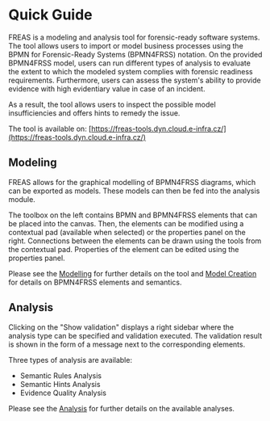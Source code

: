 # Quick Guide

FREAS is a modeling and analysis tool for forensic-ready software systems. The tool allows users to import or model business processes using the BPMN for Forensic-Ready Systems (BPMN4FRSS) notation. On the provided BPMN4FRSS model, users can run different types of analysis to evaluate the extent to which the modeled system complies with forensic readiness requirements. Furthermore, users can assess the system's ability to provide evidence with high evidentiary value in case of an incident. 

As a result, the tool allows users to inspect the possible model insufficiencies and offers hints to remedy the issue.

The tool is available on: [https://freas-tools.dyn.cloud.e-infra.cz/](https://freas-tools.dyn.cloud.e-infra.cz/)

## Modeling

FREAS allows for the graphical modelling of BPMN4FRSS diagrams, which can be exported as models. These models can then be fed into the analysis module.

The toolbox on the left contains BPMN and BPMN4FRSS elements that can be placed into the canvas. Then, the elements can be modified using a contextual pad (available when selected) or the properties panel on the right. Connections between the elements can be drawn using the tools from the contextual pad. Properties of the element can be edited using the properties panel.

Please see the [Modelling](modelling.md) for further details on the tool and [Model Creation](BPMN4FRSS/model_creation.md) for details on BPMN4FRSS elements and semantics.

## Analysis

Clicking on the "Show validation" displays a right sidebar where the analysis type can be specified and validation executed. The validation result is shown in the form of a message next to the corresponding elements.

Three types of analysis are available:

* Semantic Rules Analysis
* Semantic Hints Analysis
* Evidence Quality Analysis

Please see the [Analysis](analysis.md) for further details on the available analyses.
